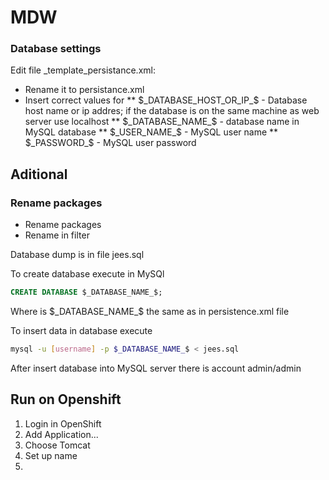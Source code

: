 # MDW

### Database settings

Edit file _template_persistance.xml:
* Rename it to persistance.xml
* Insert correct values for
** $_DATABASE_HOST_OR_IP_$ - Database host name or ip addres; if the database is on the same machine as web server use localhost
** $_DATABASE_NAME_$ - database name in MySQL database
** $_USER_NAME_$ - MySQL user name
** $_PASSWORD_$ - MySQL user password

## Aditional

### Rename packages
* Rename packages
* Rename in filter

Database dump is in file jees.sql

To create database execute in MySQl
```sql
CREATE DATABASE $_DATABASE_NAME_$;
```
Where is $_DATABASE_NAME_$ the same as in persistence.xml file 

To insert data in database execute
```bash
mysql -u [username] -p $_DATABASE_NAME_$ < jees.sql
```

After insert database into MySQL server there is account admin/admin

## Run on Openshift 

1. Login in OpenShift
2. Add Application...
3. Choose Tomcat
4. Set up name
5. 
